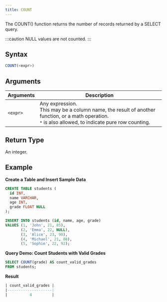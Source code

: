 ```yaml
---
title: COUNT
---
```


The COUNT() function returns the number of records returned by a SELECT query.

:::caution
NULL values are not counted.
:::

## Syntax

```sql
COUNT(<expr>)
```

## Arguments

| Arguments | Description                                                                                                                                                     |
|-----------|-----------------------------------------------------------------------------------------------------------------------------------------------------------------|
| `<expr>`  | Any expression. <br /> This may be a column name, the result of another function, or a math operation.<br />`*` is also allowed, to indicate pure row counting. |

## Return Type

An integer.

## Example

**Create a Table and Insert Sample Data**
```sql
CREATE TABLE students (
  id INT,
  name VARCHAR,
  age INT,
  grade FLOAT NULL
);

INSERT INTO students (id, name, age, grade)
VALUES (1, 'John', 21, 85),
       (2, 'Emma', 22, NULL),
       (3, 'Alice', 23, 90),
       (4, 'Michael', 21, 88),
       (5, 'Sophie', 22, 92);

```

**Query Demo: Count Students with Valid Grades**
```sql
SELECT COUNT(grade) AS count_valid_grades
FROM students;
```

**Result**
```sql
| count_valid_grades |
|--------------------|
|          4         |
```